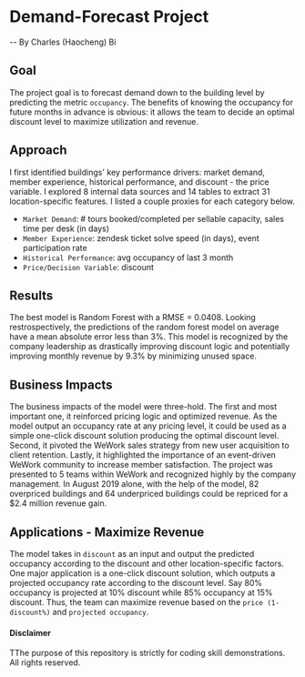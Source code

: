 # Demand-Forecast Project

-- By Charles (Haocheng) Bi

## Goal
The project goal is to forecast demand down to the building level by predicting the metric `occupancy`. The benefits of knowing the occupancy for future months in advance is obvious: it allows the team to decide an optimal discount level to maximize utilization and revenue. 

## Approach
I first identified buildings' key performance drivers: market demand, member experience, historical performance, and discount - the price variable. I explored 8 internal data sources and 14 tables to extract 31 location-specific features. I listed a couple proxies for each category below.

  * `Market Demand`: # tours booked/completed per sellable capacity, sales time per desk (in days)
  * `Member Experience`: zendesk ticket solve speed (in days), event participation rate
  * `Historical Performance`: avg occupancy of last 3 month
  * `Price/Decision Variable`: discount

## Results
The best model is Random Forest with a RMSE = 0.0408. Looking restrospectively, the predictions of the random forest model on average have a mean absolute error less than 3%. This model is recognized by the company leadership as drastically improving discount logic and potentially improving monthly revenue by 9.3% by minimizing unused space.

## Business Impacts
The business impacts of the model were three-hold. The first and most important one, it reinforced pricing logic and optimized revenue. As the model output an occupancy rate at any pricing level, it could be used as a simple one-click discount solution producing the optimal discount level. Second, it pivoted the WeWork sales strategy from new user acquisition to client retention. Lastly, it highlighted the importance of an event-driven WeWork community to increase member satisfaction. The project was presented to 5 teams within WeWork and recognized highly by the company management. In August 2019 alone, with the help of the model, 82 overpriced buildings and 64 underpriced buildings could be repriced for a $2.4 million revenue gain.

## Applications - Maximize Revenue
The model takes in `discount` as an input and output the predicted occupancy according to the discount and other location-specific factors. One major application is a one-click discount solution, which outputs a projected occupancy rate according to the discount level. Say 80% occupancy is projected at 10% discount while 85% occupancy at 15% discount. Thus, the team can maximize revenue based on the `price (1-discount%)` and `projected occupancy`.

#### Disclaimer
TThe purpose of this repository is strictly for coding skill demonstrations. All rights reserved.

